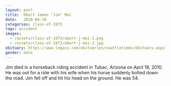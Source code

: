 ```yaml
---
layout: post
title:  Obert James "Jim" Moi
date:   2010-04-18
categories: class-of-1973
tags: accident
images:
  - /assets/class-of-1973/obert-j-moi-1.png
  - /assets/class-of-1973/obert-j-moi-2.jpg
obituary: https://www.legacy.com/obituaries/seattletimes/obituary.aspx?pid=143504386
gender: male
---
```

Jim died in a horseback riding accident in Tubac, Arizona on April 18, 2010. He was out for a ride with his wife when his horse suddenly bolted down the road. Jim fell off and hit his head on the ground. He was 54.
